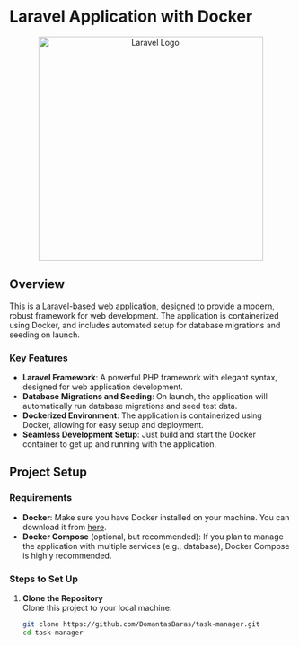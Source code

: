 # Laravel Application with Docker

<p align="center"><a href="https://laravel.com" target="_blank"><img src="https://raw.githubusercontent.com/laravel/art/master/logo-lockup/5%20SVG/2%20CMYK/1%20Full%20Color/laravel-logolockup-cmyk-red.svg" width="400" alt="Laravel Logo"></a></p>

## Overview

This is a Laravel-based web application, designed to provide a modern, robust framework for web development. The application is containerized using Docker, and includes automated setup for database migrations and seeding on launch.

### Key Features

- **Laravel Framework**: A powerful PHP framework with elegant syntax, designed for web application development.
- **Database Migrations and Seeding**: On launch, the application will automatically run database migrations and seed test data.
- **Dockerized Environment**: The application is containerized using Docker, allowing for easy setup and deployment.
- **Seamless Development Setup**: Just build and start the Docker container to get up and running with the application.

## Project Setup

### Requirements

- **Docker**: Make sure you have Docker installed on your machine. You can download it from [here](https://www.docker.com/get-started).
- **Docker Compose** (optional, but recommended): If you plan to manage the application with multiple services (e.g., database), Docker Compose is highly recommended.

### Steps to Set Up

1. **Clone the Repository**  
   Clone this project to your local machine:

   ```bash
   git clone https://github.com/DomantasBaras/task-manager.git
   cd task-manager
